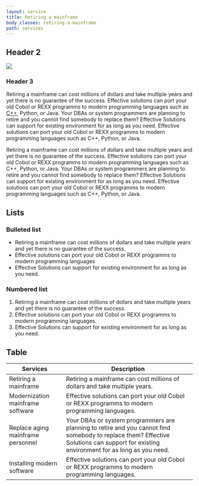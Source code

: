 ```yaml
---
layout: service
title: Retiring a mainframe
body_classes: retiring-a-mainframe
path: services
---
```


<h2 class="es-2">Header 2</h2>
<div><img src="{{ site.url }}images/cod.jpg" class="img-fluid es-image_right es-image_in-header"></div>

<h3 class="es-3">Header 3</h3>


<p class="resource-block">
Retiring a mainframe can cost millions of dollars and take multiple years and yet there is no guarantee of the
success. Effective solutions can port your old Cobol or REXX programms to modern programming languages such as <a
href="#">C++</a>, Python, or Java. Your DBAs or system programmers are planning to retire and you cannot find
somebody to replace them? Effective Solutions can support for existing environment for as long as you need.
Effective solutions can port your old Cobol or REXX programms to modern programming languages such as C++,
Python, or Java.
</p>

<p class="resource-block">
Retiring a mainframe can cost millions of dollars and take multiple years and yet there is no guarantee of the
success. Effective solutions can port your old Cobol or REXX programms to modern programming languages such as
C++, Python, or Java. Your DBAs or system programmers are planning to retire and you cannot find somebody to
replace them? Effective Solutions can support for existing environment for as long as you need. Effective
solutions can port your old Cobol or REXX programms to modern programming languages such as C++, Python, or Java.
</p>

<h2 class="es-2">Lists</h2>
<h3 class="es-3">Bulleted list</h3>

<ul class="list-unstyled resource-block">
  <li class="es-list-node">Retiring a mainframe can cost millions of dollars and take multiple years and yet there is no guarantee of the success. </li>
  <li class="es-list-node">Effective solutions can port your old Cobol or REXX programms to modern programming languages </li>
  <li class="es-list-node">Effective Solutions can support for existing environment for as long as you need. </li>
</ul>

<h3 class="es-3">Numbered list</h3>

<ol class="es-ol resource-block">
<li class="es-li">Retiring a mainframe can cost millions of dollars and take multiple years and yet there is no guarantee of the success.</li>
<li class="es-li">Effective solutions can port your old Cobol or REXX programms to modern programming languages.</li>
<li class="es-li">Effective Solutions can support for existing environment for as long as you need.</li>
</ol>

<h2 class="es-2">Table</h2>

<div class="table__container">
  <table class="table table-striped">
    <thead>
      <tr>
        <th scope="col">Services</th>
        <th scope="col">Description</th>
      </tr>
    </thead>
    <tbody>
      <tr>
        <td scope="row">Retiring a mainframe</td>
        <td>Retiring a mainframe can cost millions of dollars and take multiple years.</td>
      </tr>
      <tr>
        <td scope="row">Modernization mainframe software</td>
        <td>Effective solutions can port your old Cobol or REXX programms to modern programming languages.</td>
      </tr>
      <tr>
        <td scope="row">Replace aging mainframe personnel</td>
        <td>Your DBAs or system programmers are planning to retire and you cannot find somebody to replace them? Effective Solutions can support for existing environment for as long as you need.</td>
      </tr>
      <tr>
        <td scope="row">Installing modern software</td>
        <td>Effective solutions can port your old Cobol or REXX programms to modern programming languages.</td>
      </tr>
    </tbody>
  </table>
</div>